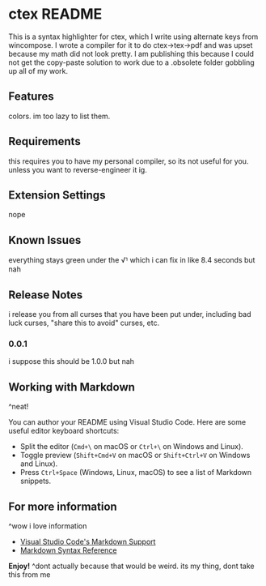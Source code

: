 # ctex README

This is a syntax highlighter for ctex, which I write using alternate keys from wincompose. I wrote a compiler for it to do ctex→tex→pdf and was upset because my math did not look pretty. I am publishing this because I could not get the copy-paste solution to work due to a .obsolete folder gobbling up all of my work.

## Features

colors. im too lazy to list them.

## Requirements

this requires you to have my personal compiler, so its not useful for you. unless you want to reverse-engineer it ig.

## Extension Settings

nope

## Known Issues

everything stays green under the √⸣ which i can fix in like 8.4 seconds but nah

## Release Notes

i release you from all curses that you have been put under, including bad luck curses, "share this to avoid" curses, etc.

### 0.0.1

i suppose this should be 1.0.0 but nah

## Working with Markdown
^neat!

You can author your README using Visual Studio Code. Here are some useful editor keyboard shortcuts:

* Split the editor (`Cmd+\` on macOS or `Ctrl+\` on Windows and Linux).
* Toggle preview (`Shift+Cmd+V` on macOS or `Shift+Ctrl+V` on Windows and Linux).
* Press `Ctrl+Space` (Windows, Linux, macOS) to see a list of Markdown snippets.

## For more information
^wow i love information

* [Visual Studio Code's Markdown Support](http://code.visualstudio.com/docs/languages/markdown)
* [Markdown Syntax Reference](https://help.github.com/articles/markdown-basics/)

**Enjoy!**
^dont actually because that would be weird. its my thing, dont take this from me